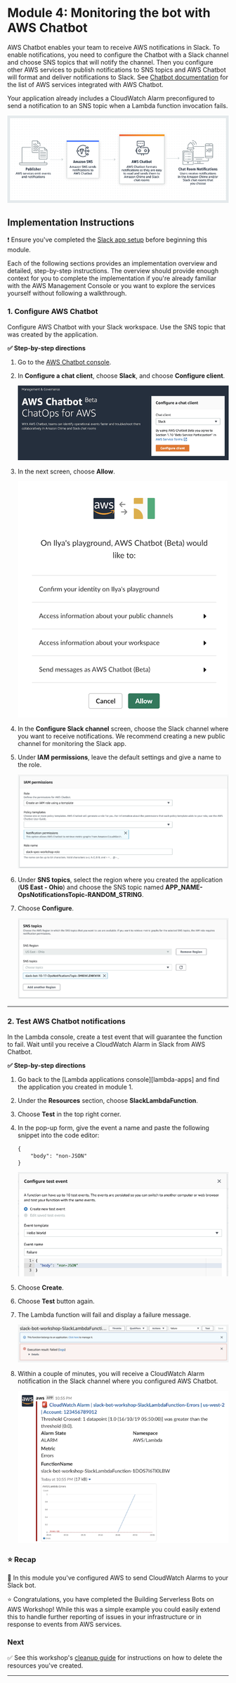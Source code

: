 # Module 4: Monitoring the bot with AWS Chatbot

AWS Chatbot enables your team to receive AWS notifications in Slack. To enable notifications, you need to configure the Chatbot with a Slack channel and choose SNS topics that will notify the channel. Then you configure other AWS services to publish notifications to SNS topics and AWS Chatbot will format and deliver notifications to Slack. See [Chatbot documentation][chat-docs] for the list of AWS services integrated with AWS Chatbot.

Your application already includes a CloudWatch Alarm preconfigured to send a notification to an SNS topic when a Lambda function invocation fails.

![Chatbot diagram](../images/chatbot-diagram.png)

## Implementation Instructions

:heavy_exclamation_mark: Ensure you've completed the [Slack app setup][setup-chatbot] before beginning this module.

Each of the following sections provides an implementation overview and detailed, step-by-step instructions. The overview should provide enough context for you to complete the implementation if you're already familiar with the AWS Management Console or you want to explore the services yourself without following a walkthrough.

### 1. Configure AWS Chatbot

Configure AWS Chatbot with your Slack workspace. Use the SNS topic that was created by the application.

**:white_check_mark: Step-by-step directions**

1. Go to the [AWS Chatbot console][chatbot-console].
1. In **Configure a chat client**, choose **Slack**, and choose **Configure client**.

    ![Chatbot home](../images/chatbot-home.png)

1. In the next screen, choose **Allow**.

    ![Chatbot Slack OAuth](../images/chatbot-slack-oauth.png)

1. In the **Configure Slack channel** screen, choose the Slack channel where you want to receive notifications. We recommend creating a new public channel for monitoring the Slack app.
1. Under **IAM permissions**, leave the default settings and give a name to the role.

    ![Chatbot role](../images/chatbot-configure-channel-role.png)

1. Under **SNS topics**, select the region where you created the application (**US East - Ohio**) and choose the SNS topic named **APP_NAME-OpsNotificationsTopic-RANDOM_STRING**. 
1. Choose **Configure**.

    ![Chatbot topics](../images/chatbot-configure-channel-topics.png)

---

### 2. Test AWS Chatbot notifications

In the Lambda console, create a test event that will guarantee the function to fail. Wait until you receive a CloudWatch Alarm in Slack from AWS Chatbot.

**:white_check_mark: Step-by-step directions**

1. Go back to the [Lambda applications console][lambda-apps] and find the application you created in module 1.
1. Under the **Resources** section, choose **SlackLambdaFunction**.
1. Choose **Test** in the top right corner.
1. In the pop-up form, give the event a name and paste the following snippet into the code editor:

    ```
    {
        "body": "non-JSON"
    }
    ```

    ![Test event fail](images/lambda-test-event-fail.png)
1. Choose **Create**.
1. Choose **Test** button again.
1. The Lambda function will fail and display a failure message.

    ![Failed Lambda](../images/lambda-failed.png)

1. Within a couple of minutes, you will receive a CloudWatch Alarm notification in the Slack channel where you configured AWS Chatbot.

    ![CloudWatch Alarm](../images/slack-cloudwatch-alarm.png)

### :star: Recap

:wrench: In this module you've configured AWS to send CloudWatch Alarms to your Slack bot.

:star: Congratulations, you have completed the Building Serverless Bots on AWS Workshop! While this was a simple example you could easily extend this to handle further reporting of issues in your infrastructure or in response to events from AWS services.

### Next

:white_check_mark: See this workshop's [cleanup guide][cleanup] for instructions on how to delete the resources you've created.

---
[cognito]: https://aws.amazon.com/cognito/
[lambda]: https://aws.amazon.com/lambda/
[api-gw]: https://aws.amazon.com/api-gateway/
[s3]: https://aws.amazon.com/s3/
[dynamodb]: https://aws.amazon.com/dynamodb/
[secrets-manager]: https://aws.amazon.com/secrets-manager/
[sns]: https://aws.amazon.com/sns/
[cloudwatch]: https://aws.amazon.com/cloudwatch/
[chatbot]: https://aws.amazon.com/chatbot/
[aws-sam]: https://aws.amazon.com/serverless/sam/
[codepipeline]: https://aws.amazon.com/codepipeline/
[codecommit]: https://aws.amazon.com/codecommit/
[codebuild]: https://aws.amazon.com/codebuild/
[cloudformation]: https://aws.amazon.com/cloudformation/
[aws-console]: https://console.aws.amazon.com
[iam-console]: https://console.aws.amazon.com/iam/home
[lambda-console]: https://console.aws.amazon.com/lambda/home
[cfn-console]: https://console.aws.amazon.com/cloudformation/home
[s3-console]: https://console.aws.amazon.com/s3/home
[chatbot-console]: https://console.aws.amazon.com/chatbot/home
[api-slack]: https://api.slack.com
[chat-docs]: https://docs.aws.amazon.com/chatbot/latest/adminguide/related-services.html#related-services.title

[setup]: ../00_Setup/
[cleanup]: ../01_Cleanup/
[serverless-app-setup]: ../1_ServerlessAppSetup/
[code-management]: ../2_CodeManagement/
[setup-chatbot]: ../3_ChatBot/
[notifications]: ../4_AWSNotifications/
